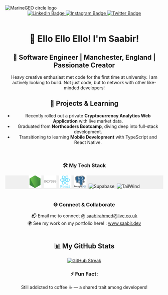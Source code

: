 <picture>
<img src="https://waltibmozphnocxzjzxf.supabase.co/storage/v1/object/public/personal/SAABIR.DEV.png" alt="MarineGEO circle logo" />
</picture>

<div align="center">
<div id="badges">
  <a href="https://www.linkedin.com/in/saabirahmed">
    <img src="https://img.shields.io/badge/LinkedIn-blue?style=for-the-badge&logo=linkedin&logoColor=white" alt="LinkedIn Badge"/>
  </a>
  <a href="https://www.instagram.com/saabir.io">
    <img src="https://img.shields.io/badge/Instagram-E4405F?style=for-the-badge&logo=instagram&logoColor=white" alt="Instagram Badge"/>
  </a>
  <a href="https://twitter.com/saabir_dev">
    <img src="https://img.shields.io/badge/Twitter-blue?style=for-the-badge&logo=twitter&logoColor=white" alt="Twitter Badge"/>
  </a>
</div>
<img src="https://komarev.com/ghpvc/?username=prodigeez&style=flat-square&color=blue" alt=""/>

<br>

# 👋 Ello Ello Ello! I'm Saabir!
## 🌟 Software Engineer | Manchester, England | Passionate Creator

Heavy creative enthusiast met code for the first time at university. I am actively looking to build. Not just code, but to network with other like-minded developers!


## 🔭 Projects & Learning

- Recently rolled out a private **Cryptocurrency Analytics Web Application** with live market data.
- Graduated from **Northcoders Bootcamp**, diving deep into full-stack development.
- Transitioning to learning **Mobile Development** with TypeScript and React Native.

<br>

<table>

### 🛠️ My Tech Stack

<div style="background-color: #f0f0f0">
  <img src="https://github.com/devicons/devicon/blob/master/icons/nodejs/nodejs-original.svg" title="Node.js" alt="Node.js" width="40" height="40"/>&nbsp;
  <img src="https://github.com/devicons/devicon/blob/master/icons/express/express-original-wordmark.svg" title="Express" alt="Express" width="40" height="40"/>&nbsp;
  <img src="https://github.com/devicons/devicon/blob/master/icons/react/react-original-wordmark.svg" title="React" alt="React" width="40" height="40"/>&nbsp;
  <img src="https://github.com/devicons/devicon/blob/master/icons/postgresql/postgresql-original-wordmark.svg" title="PostgreSQL" alt="PostgreSQL" width="40" height="40"/>&nbsp;
  <img src="https://cdn.jsdelivr.net/gh/devicons/devicon@latest/icons/supabase/supabase-original.svg" title="Supabase" alt="Supabase" width="40" height="40"/>&nbsp;
  <img src="https://cdn.jsdelivr.net/gh/devicons/devicon/icons/tailwindcss/tailwindcss-original.svg" title="TailWind" alt="TailWind" width="40" height="40"/>
</div>

<br>

### 🌐 Connect & Collaborate

<div style="align: center;">
 📬 Email me to connect @ <a href="mailto:saabirahmed@live.co.uk">saabirahmed@live.co.uk</a><br>
 🌍 See my work on my portfolio here! : <a href="https://www.saabir.dev">www.saabir.dev</a>
</div>


</table>



## 📊 My GitHub Stats

[![GitHub Streak](https://github-readme-streak-stats.herokuapp.com?user=prodigeez&theme=gotham&border_radius=6&date_format=M%20j%5B%2C%20Y%5D&card_width=900&starting_year=2023)](https://git.io/streak-stats)

### ⚡ Fun Fact:

Still addicted to coffee ☕ — a shared trait among developers!

</div>
